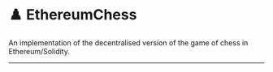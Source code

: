 # ♟️ EthereumChess

An implementation of the decentralised version of the game of chess in Ethereum/Solidity.

---
